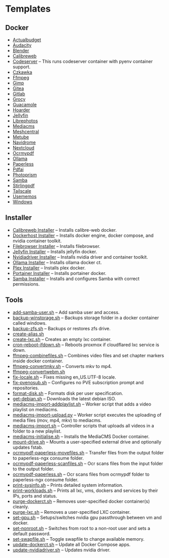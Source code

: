 # Templates

## Docker
- [Actualbudget](https://github.com/therepos/proxmox/blob/main/apps/docker/actualbudget-docker-compose.yml)  
- [Audacity](https://github.com/therepos/proxmox/blob/main/apps/docker/audacity-docker-compose.yml)  
- [Blender](https://github.com/therepos/proxmox/blob/main/apps/docker/blender-docker-compose.yml)  
- [Calibreweb](https://github.com/therepos/proxmox/blob/main/apps/docker/calibreweb-docker-compose.yml)  
- [Codeserver](https://github.com/therepos/proxmox/blob/main/apps/docker/codeserver-docker-compose.yml) – This runs codeserver container with pyenv container support.  
- [Czkawka](https://github.com/therepos/proxmox/blob/main/apps/docker/czkawka-docker-compose.yml)  
- [Ffmpeg](https://github.com/therepos/proxmox/blob/main/apps/docker/ffmpeg-docker-compose.yml)  
- [Gimp](https://github.com/therepos/proxmox/blob/main/apps/docker/gimp-docker-compose.yml)  
- [Gitea](https://github.com/therepos/proxmox/blob/main/apps/docker/gitea-docker-compose.yml)  
- [Gitlab](https://github.com/therepos/proxmox/blob/main/apps/docker/gitlab-docker-compose.yml)  
- [Grocy](https://github.com/therepos/proxmox/blob/main/apps/docker/grocy-docker-compose.yml)  
- [Guacamole](https://github.com/therepos/proxmox/blob/main/apps/docker/guacamole-docker-compose.yml)  
- [Hoarder](https://github.com/therepos/proxmox/blob/main/apps/docker/hoarder-docker-compose.yml)  
- [Jellyfin](https://github.com/therepos/proxmox/blob/main/apps/docker/jellyfin-docker-compose.yml)  
- [Librephotos](https://github.com/therepos/proxmox/blob/main/apps/docker/librephotos-docker-compose.yml)  
- [Mediacms](https://github.com/therepos/proxmox/blob/main/apps/docker/mediacms-docker-compose.yml)  
- [Meshcentral](https://github.com/therepos/proxmox/blob/main/apps/docker/meshcentral-docker-compose.yml)  
- [Metube](https://github.com/therepos/proxmox/blob/main/apps/docker/metube-docker-compose.yml)  
- [Navidrome](https://github.com/therepos/proxmox/blob/main/apps/docker/navidrome-docker-compose.yml)  
- [Nextcloud](https://github.com/therepos/proxmox/blob/main/apps/docker/nextcloud-docker-compose.yml)  
- [Ocrmypdf](https://github.com/therepos/proxmox/blob/main/apps/docker/ocrmypdf-docker-compose.yml)  
- [Ollama](https://github.com/therepos/proxmox/blob/main/apps/docker/ollama-docker-compose.yml)  
- [Paperless](https://github.com/therepos/proxmox/blob/main/apps/docker/paperless-docker-compose.yml)  
- [Pdfai](https://github.com/therepos/proxmox/blob/main/apps/docker/pdfai-docker-compose.yml)  
- [Photoprism](https://github.com/therepos/proxmox/blob/main/apps/docker/photoprism-docker-compose.yml)  
- [Samba](https://github.com/therepos/proxmox/blob/main/apps/docker/samba-docker-compose.yml)  
- [Stirlingpdf](https://github.com/therepos/proxmox/blob/main/apps/docker/stirlingpdf-docker-compose.yml)  
- [Tailscale](https://github.com/therepos/proxmox/blob/main/apps/docker/tailscale-docker-compose.yml)  
- [Usememos](https://github.com/therepos/proxmox/blob/main/apps/docker/usememos-docker-compose.yml)  
- [Windows](https://github.com/therepos/proxmox/blob/main/apps/docker/windows-docker-compose.yml)  

## Installer
- [Calibreweb Installer](https://github.com/therepos/proxmox/blob/main/apps/installer/install-calibreweb.sh) – Installs calibre-web docker.  
- [Dockerhost Installer](https://github.com/therepos/proxmox/blob/main/apps/installer/install-dockerhost.sh) – Installs docker engine, docker compose, and nvidia container toolkit.  
- [Filebrowser Installer](https://github.com/therepos/proxmox/blob/main/apps/installer/install-filebrowser.sh) – Installs filebrowser.  
- [Jellyfin Installer](https://github.com/therepos/proxmox/blob/main/apps/installer/install-jellyfin.sh) – Installs jellyfin docker.  
- [Nvidiadriver Installer](https://github.com/therepos/proxmox/blob/main/apps/installer/install-nvidiadriver.sh) – Installs nvidia driver and container toolkit.  
- [Ollama Installer](https://github.com/therepos/proxmox/blob/main/apps/installer/install-ollama.sh) – Installs ollama docker ct.  
- [Plex Installer](https://github.com/therepos/proxmox/blob/main/apps/installer/install-plex.sh) – Installs plex docker.  
- [Portainer Installer](https://github.com/therepos/proxmox/blob/main/apps/installer/install-portainer.sh) – Installs portainer docker.  
- [Samba Installer](https://github.com/therepos/proxmox/blob/main/apps/installer/install-samba.sh) – Installs and configures Samba with correct permissions.  

## Tools
- [add-samba-user.sh](https://github.com/therepos/proxmox/blob/main/apps/tools/add-samba-user.sh) – Add samba user and access.  
- [backup-winstorage.sh](https://github.com/therepos/proxmox/blob/main/apps/tools/backup-winstorage.sh) – Backups storage folder in a docker container called windows.  
- [backup-zfs.sh](https://github.com/therepos/proxmox/blob/main/apps/tools/backup-zfs.sh) – Backups or restores zfs drive.  
- [create-alias.sh](https://github.com/therepos/proxmox/blob/main/apps/tools/create-alias.sh)  
- [create-lxc.sh](https://github.com/therepos/proxmox/blob/main/apps/tools/create-lxc.sh) – Creates an empty lxc container.  
- [cron-reboot-ifdown.sh](https://github.com/therepos/proxmox/blob/main/apps/tools/cron-reboot-ifdown.sh) – Reboots proxmox if cloudflared lxc service is down.  
- [ffmpeg-combinefiles.sh](https://github.com/therepos/proxmox/blob/main/apps/tools/ffmpeg-combinefiles.sh) – Combines video files and set chapter markers inside docker container.  
- [ffmpeg-convertmkv.sh](https://github.com/therepos/proxmox/blob/main/apps/tools/ffmpeg-convertmkv.sh) – Converts mkv to mp4.  
- [ffmpeg-convertwebm.sh](https://github.com/therepos/proxmox/blob/main/apps/tools/ffmpeg-convertwebm.sh)  
- [fix-locale.sh](https://github.com/therepos/proxmox/blob/main/apps/tools/fix-locale.sh) – Fixes missing en_US.UTF-8 locale.  
- [fix-pvenosub.sh](https://github.com/therepos/proxmox/blob/main/apps/tools/fix-pvenosub.sh) – Configures no PVE subscription prompt and repositories.  
- [format-disk.sh](https://github.com/therepos/proxmox/blob/main/apps/tools/format-disk.sh) – Formats disk per user specification.  
- [get-debian.sh](https://github.com/therepos/proxmox/blob/main/apps/tools/get-debian.sh) – Downloads the latest debian ISO.  
- [mediacms-import-addplaylist.sh](https://github.com/therepos/proxmox/blob/main/apps/tools/mediacms-import-addplaylist.sh) – Worker script that adds a video playlist on mediacms.  
- [mediacms-import-upload.py](https://github.com/therepos/proxmox/blob/main/apps/tools/mediacms-import-upload.py) – Worker script executes the uploading of media files (mov, mp4, mkv) to mediacms.  
- [mediacms-import.sh](https://github.com/therepos/proxmox/blob/main/apps/tools/mediacms-import.sh) – Controller scripts that uploads all videos in a folder to a new playlist.  
- [mediacms-initialise.sh](https://github.com/therepos/proxmox/blob/main/apps/tools/mediacms-initialise.sh) – Installs the MediaCMS Docker container.  
- [mount-drive.sh](https://github.com/therepos/proxmox/blob/main/apps/tools/mount-drive.sh) – Mounts a user-specified external drive and optionally updates fstab.  
- [ocrmypdf-paperless-movefiles.sh](https://github.com/therepos/proxmox/blob/main/apps/tools/ocrmypdf-paperless-movefiles.sh) – Transfer files from the output folder to paperless-ngx consume folder.  
- [ocrmypdf-paperless-scanfiles.sh](https://github.com/therepos/proxmox/blob/main/apps/tools/ocrmypdf-paperless-scanfiles.sh) – Ocr scans files from the input folder to the output folder.  
- [ocrmypdf-paperless.sh](https://github.com/therepos/proxmox/blob/main/apps/tools/ocrmypdf-paperless.sh) – Ocr scans files from ocrmypdf folder to paperless-ngx consume folder.  
- [print-sysinfo.sh](https://github.com/therepos/proxmox/blob/main/apps/tools/print-sysinfo.sh) – Prints detailed system information.  
- [print-workloads.sh](https://github.com/therepos/proxmox/blob/main/apps/tools/print-workloads.sh) – Prints all lxc, vms, dockers and services by their IPs, ports and status.  
- [purge-dockerct.sh](https://github.com/therepos/proxmox/blob/main/apps/tools/purge-dockerct.sh) – Removes user-specified docker container(s) cleanly.  
- [purge-lxc.sh](https://github.com/therepos/proxmox/blob/main/apps/tools/purge-lxc.sh) – Removes a user-specified LXC container.  
- [set-gpu.sh](https://github.com/therepos/proxmox/blob/main/apps/tools/set-gpu.sh) – Setups/switches nvidia gpu passthrough between vm and docker.  
- [set-nonroot.sh](https://github.com/therepos/proxmox/blob/main/apps/tools/set-nonroot.sh) – Switches from root to a non-root user and sets a default password.  
- [set-swapfile.sh](https://github.com/therepos/proxmox/blob/main/apps/tools/set-swapfile.sh) – Toggle swapfile to change available memory.  
- [update-dockerct.sh](https://github.com/therepos/proxmox/blob/main/apps/tools/update-dockerct.sh) – Update all Docker Compose apps.  
- [update-nvidiadriver.sh](https://github.com/therepos/proxmox/blob/main/apps/tools/update-nvidiadriver.sh) – Updates nvidia driver.  
